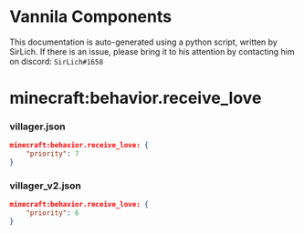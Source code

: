# Vannila Components
This documentation is auto-generated using a python script, written by SirLich. If there is an issue, please bring it to his attention by contacting him on discord: `SirLich#1658`

# minecraft:behavior.receive_love
### villager.json
```JSON
minecraft:behavior.receive_love: {
    "priority": 7
}
```

### villager_v2.json
```JSON
minecraft:behavior.receive_love: {
    "priority": 6
}
```

